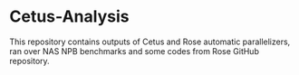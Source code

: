 # Cetus-Analysis

This repository contains outputs of Cetus and Rose automatic parallelizers, 
ran over NAS NPB benchmarks and some codes from Rose GitHub repository.
